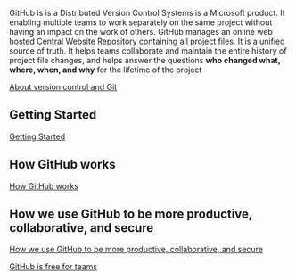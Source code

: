 
<!-- ## GitHub -->

GitHub is is a Distributed Version Control Systems is a Microsoft product. It enabling multiple teams to work separately on the same project without having an impact on the work of others. GitHub manages an online web hosted Central Website Repository containing all project files. It is a unified source of truth. It helps teams collaborate and maintain the entire history of project file changes, and helps answer the questions **who changed what, where, when, and why** for the lifetime of the project

[About version control and Git](https://docs.github.com/en/get-started/using-git/about-git#about-version-control-and-git)


## Getting Started

[Getting Started](https://docs.github.com/en/get-started/using-git/about-git#about-version-control-and-git)

## How GitHub works

[How GitHub works](https://docs.github.com/en/get-started/using-git/about-git#how-github-works)

## How we use GitHub to be more productive, collaborative, and secure

[How we use GitHub to be more productive, collaborative, and secure](https://github.blog/2022-12-20-how-we-use-github-to-be-more-productive-collaborative-and-secure/)

[GitHub is free for teams](https://github.blog/2020-04-14-github-is-now-free-for-teams/)
